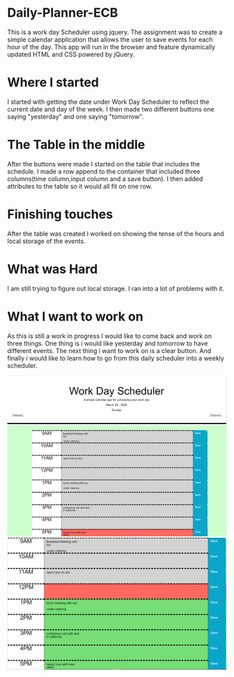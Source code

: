 # Daily-Planner-ECB

This is a work day Scheduler using jquery. The assignment was to create a simple calendar application that allows the user to save events for each hour of the day. This app will run in the browser and feature dynamically updated HTML and CSS powered by jQuery.

# Where I started

I started with getting the date under Work Day Scheduler to reflect the current date and day of the week. I then made two different buttons one saying "yesterday" and one saying "tomorrow".

# The Table in the middle

After the buttons were made I started on the table that includes the schedule. I made a row append to the container that included three columns(time column,input column and a save button). I then added attributes to the table so it would all fit on one row.

# Finishing touches

After the table was created I worked on showing the tense of the hours and local storage of the events.

# What was Hard

I am still trying to figure out local storage. I ran into a lot of problems with it.

# What I want to work on

As this is still a work in progress I would like to come back and work on three things. One thing is i would like yesterday and tomorrow to have different events. The next thing i want to work on is a clear button. And finally i would like to learn how to go from this daily scheduler into a weekly scheduler.

![Header](Images/Header.PNG)
![5pm](Images/schedule5pm.PNG)
![12pm](Images/schedule12pm.PNG)
